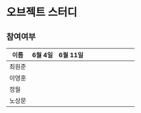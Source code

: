 # 오브젝트 스터디

## 참여여부

| 이름   | 6월 4일 | 6월 11일 |      |      |      |      |      |      |      |      |
| ------ | ------- | -------- | ---- | ---- | ---- | ---- | ---- | ---- | ---- | ---- |
| 최원준 |         |          |      |      |      |      |      |      |      |      |
| 이영훈 |         |          |      |      |      |      |      |      |      |      |
| 정월   |         |          |      |      |      |      |      |      |      |      |
| 노상문 |         |          |      |      |      |      |      |      |      |      |



